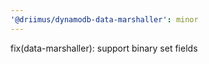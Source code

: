 ```yaml
---
'@driimus/dynamodb-data-marshaller': minor
---
```


fix(data-marshaller): support binary set fields

